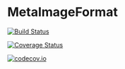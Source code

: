 # MetaImageFormat

[![Build Status](https://travis-ci.org/timholy/MetaImageFormat.jl.svg?branch=master)](https://travis-ci.org/timholy/MetaImageFormat.jl)

[![Coverage Status](https://coveralls.io/repos/timholy/MetaImageFormat.jl/badge.svg?branch=master&service=github)](https://coveralls.io/github/timholy/MetaImageFormat.jl?branch=master)

[![codecov.io](http://codecov.io/github/timholy/MetaImageFormat.jl/coverage.svg?branch=master)](http://codecov.io/github/timholy/MetaImageFormat.jl?branch=master)
